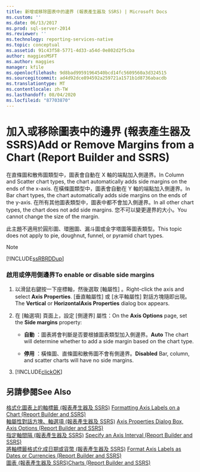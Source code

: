 ```yaml
---
title: 新增或移除圖表中的邊界 (報表產生器及 SSRS) | Microsoft Docs
ms.custom: ''
ms.date: 06/13/2017
ms.prod: sql-server-2014
ms.reviewer: ''
ms.technology: reporting-services-native
ms.topic: conceptual
ms.assetid: 91c43f58-5771-4d33-a54d-0e802d2f5cba
author: maggiesMSFT
ms.author: maggies
manager: kfile
ms.openlocfilehash: 9d8bad99591964540bcd14fc5609560a3d324515
ms.sourcegitcommit: ad4d92dce894592a259721a1571b1d8736abacdb
ms.translationtype: MT
ms.contentlocale: zh-TW
ms.lasthandoff: 08/04/2020
ms.locfileid: "87703870"
---
```

# <a name="add-or-remove-margins-from-a-chart-report-builder-and-ssrs"></a><span data-ttu-id="f4f94-102">加入或移除圖表中的邊界 (報表產生器及 SSRS)</span><span class="sxs-lookup"><span data-stu-id="f4f94-102">Add or Remove Margins from a Chart (Report Builder and SSRS)</span></span>
  <span data-ttu-id="f4f94-103">在直條圖和散佈圖類型中，圖表會自動在 X 軸的端點加入側邊界。</span><span class="sxs-lookup"><span data-stu-id="f4f94-103">In Column and Scatter chart types, the chart automatically adds side margins on the ends of the x-axis.</span></span> <span data-ttu-id="f4f94-104">在橫條圖類型中，圖表會自動在 Y 軸的端點加入側邊界。</span><span class="sxs-lookup"><span data-stu-id="f4f94-104">In Bar chart types, the chart automatically adds side margins on the ends of the y-axis.</span></span> <span data-ttu-id="f4f94-105">在所有其他圖表類型中，圖表中都不會加入側邊界。</span><span class="sxs-lookup"><span data-stu-id="f4f94-105">In all other chart types, the chart does not add side margins.</span></span> <span data-ttu-id="f4f94-106">您不可以變更邊界的大小。</span><span class="sxs-lookup"><span data-stu-id="f4f94-106">You cannot change the size of the margin.</span></span>  
  
 <span data-ttu-id="f4f94-107">此主題不適用於圓形圖、環圈圖、漏斗圖或金字塔圖等圖表類型。</span><span class="sxs-lookup"><span data-stu-id="f4f94-107">This topic does not apply to pie, doughnut, funnel, or pyramid chart types.</span></span>  
  
> [!NOTE]  
>  [!INCLUDE[ssRBRDDup](../../includes/ssrbrddup-md.md)]  
  
### <a name="to-enable-or-disable-side-margins"></a><span data-ttu-id="f4f94-108">啟用或停用側邊界</span><span class="sxs-lookup"><span data-stu-id="f4f94-108">To enable or disable side margins</span></span>  
  
1.  <span data-ttu-id="f4f94-109">以滑鼠右鍵按一下座標軸，然後選取 [軸屬性]  。</span><span class="sxs-lookup"><span data-stu-id="f4f94-109">Right-click the axis and select **Axis Properties**.</span></span> <span data-ttu-id="f4f94-110">[垂直軸屬性]  或 [水平軸屬性]  對話方塊隨即出現。</span><span class="sxs-lookup"><span data-stu-id="f4f94-110">The **Vertical** or **HorizontalAxis Properties** dialog box appears.</span></span>  
  
2.  <span data-ttu-id="f4f94-111">在 [軸選項]  頁面上，設定 [側邊界]  屬性：</span><span class="sxs-lookup"><span data-stu-id="f4f94-111">On the **Axis Options** page, set the **Side margins** property:</span></span>  
  
    -   <span data-ttu-id="f4f94-112">**自動** ：圖表將會判斷是否要根據圖表類型加入側邊界。</span><span class="sxs-lookup"><span data-stu-id="f4f94-112">**Auto** The chart will determine whether to add a side margin based on the chart type.</span></span>  
  
    -   <span data-ttu-id="f4f94-113">**停用** ：橫條圖、直條圖和散佈圖不會有側邊界。</span><span class="sxs-lookup"><span data-stu-id="f4f94-113">**Disabled** Bar, column, and scatter charts will have no side margins.</span></span>  
  
3.  [!INCLUDE[clickOK](../../includes/clickok-md.md)]  
  
## <a name="see-also"></a><span data-ttu-id="f4f94-114">另請參閱</span><span class="sxs-lookup"><span data-stu-id="f4f94-114">See Also</span></span>  
 <span data-ttu-id="f4f94-115">[格式化圖表上的軸標籤 &#40;報表產生器及 SSRS&#41;](formatting-axis-labels-on-a-chart-report-builder-and-ssrs.md) </span><span class="sxs-lookup"><span data-stu-id="f4f94-115">[Formatting Axis Labels on a Chart &#40;Report Builder and SSRS&#41;](formatting-axis-labels-on-a-chart-report-builder-and-ssrs.md) </span></span>  
 <span data-ttu-id="f4f94-116">[軸屬性對話方塊、軸選項 &#40;報表產生器及 SSRS&#41;](../axis-properties-dialog-box-axis-options-report-builder-and-ssrs.md) </span><span class="sxs-lookup"><span data-stu-id="f4f94-116">[Axis Properties Dialog Box, Axis Options &#40;Report Builder and SSRS&#41;](../axis-properties-dialog-box-axis-options-report-builder-and-ssrs.md) </span></span>  
 <span data-ttu-id="f4f94-117">[指定軸間隔 &#40;報表產生器及 SSRS&#41;](specify-an-axis-interval-report-builder-and-ssrs.md) </span><span class="sxs-lookup"><span data-stu-id="f4f94-117">[Specify an Axis Interval &#40;Report Builder and SSRS&#41;](specify-an-axis-interval-report-builder-and-ssrs.md) </span></span>  
 <span data-ttu-id="f4f94-118">[將軸標籤格式化成日期或貨幣 &#40;報表產生器及 SSRS&#41;](format-axis-labels-as-dates-or-currencies-report-builder-and-ssrs.md) </span><span class="sxs-lookup"><span data-stu-id="f4f94-118">[Format Axis Labels as Dates or Currencies &#40;Report Builder and SSRS&#41;](format-axis-labels-as-dates-or-currencies-report-builder-and-ssrs.md) </span></span>  
 [<span data-ttu-id="f4f94-119">圖表 &#40;報表產生器及 SSRS&#41;</span><span class="sxs-lookup"><span data-stu-id="f4f94-119">Charts &#40;Report Builder and SSRS&#41;</span></span>](charts-report-builder-and-ssrs.md)  
  
  
